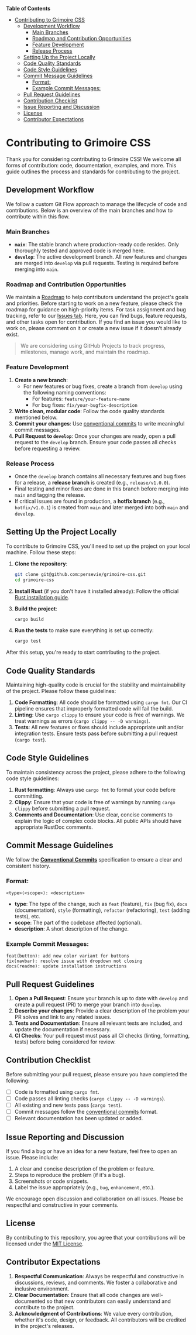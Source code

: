 <!-- START doctoc generated TOC please keep comment here to allow auto update -->
<!-- DON'T EDIT THIS SECTION, INSTEAD RE-RUN doctoc TO UPDATE -->
**Table of Contents**

- [Contributing to Grimoire CSS](#contributing-to-grimoire-css)
  - [Development Workflow](#development-workflow)
    - [Main Branches](#main-branches)
    - [Roadmap and Contribution Opportunities](#roadmap-and-contribution-opportunities)
    - [Feature Development](#feature-development)
    - [Release Process](#release-process)
  - [Setting Up the Project Locally](#setting-up-the-project-locally)
  - [Code Quality Standards](#code-quality-standards)
  - [Code Style Guidelines](#code-style-guidelines)
  - [Commit Message Guidelines](#commit-message-guidelines)
    - [Format:](#format)
    - [Example Commit Messages:](#example-commit-messages)
  - [Pull Request Guidelines](#pull-request-guidelines)
  - [Contribution Checklist](#contribution-checklist)
  - [Issue Reporting and Discussion](#issue-reporting-and-discussion)
  - [License](#license)
  - [Contributor Expectations](#contributor-expectations)

<!-- END doctoc generated TOC please keep comment here to allow auto update -->

# Contributing to Grimoire CSS

Thank you for considering contributing to Grimoire CSS! We welcome all forms of contribution: code, documentation, examples, and more. This guide outlines the process and standards for contributing to the project.

## Development Workflow

We follow a custom Git Flow approach to manage the lifecycle of code and contributions. Below is an overview of the main branches and how to contribute within this flow.

### Main Branches

- **`main`**: The stable branch where production-ready code resides. Only thoroughly tested and approved code is merged here.
- **`develop`**: The active development branch. All new features and changes are merged into `develop` via pull requests. Testing is required before merging into `main`.

### Roadmap and Contribution Opportunities

We maintain a [Roadmap](./ROADMAP.md) to help contributors understand the project's goals and priorities. Before starting to work on a new feature, please check the roadmap for guidance on high-priority items.
For task assignment and bug tracking, refer to our [Issues tab](https://github.com/persevie/grimoire-css/issues). Here, you can find bugs, feature requests, and other tasks open for contribution. If you find an issue you would like to work on, please comment on it or create a new issue if it doesn’t already exist.

> We are considering using GitHub Projects to track progress, milestones, manage work, and maintain the roadmap.

### Feature Development

1. **Create a new branch**:
   - For new features or bug fixes, create a branch from `develop` using the following naming conventions:
     - For features: `feature/your-feature-name`
     - For bug fixes: `fix/your-bugfix-description`
2. **Write clean, modular code**: Follow the code quality standards mentioned below.
3. **Commit your changes**: Use [conventional commits](https://www.conventionalcommits.org/) to write meaningful commit messages.
4. **Pull Request to `develop`**: Once your changes are ready, open a pull request to the `develop` branch. Ensure your code passes all checks before requesting a review.

### Release Process

- Once the `develop` branch contains all necessary features and bug fixes for a release, a **release branch** is created (e.g., `release/v1.0.0`).
- Final testing and minor fixes are done in this branch before merging into `main` and tagging the release.
- If critical issues are found in production, a **hotfix branch** (e.g., `hotfix/v1.0.1`) is created from `main` and later merged into both `main` and `develop`.

## Setting Up the Project Locally

To contribute to Grimoire CSS, you'll need to set up the project on your local machine. Follow these steps:

1. **Clone the repository**:
   ```bash
   git clone git@github.com:persevie/grimoire-css.git
   cd grimoire-css
   ```

2. **Install Rust** (if you don't have it installed already):
   Follow the official [Rust installation guide](https://www.rust-lang.org/tools/install).

3. **Build the project**:
   ```bash
   cargo build
   ```

4. **Run the tests** to make sure everything is set up correctly:
   ```bash
   cargo test
   ```

After this setup, you're ready to start contributing to the project.

## Code Quality Standards

Maintaining high-quality code is crucial for the stability and maintainability of the project. Please follow these guidelines:

1. **Code Formatting**: All code should be formatted using `cargo fmt`. Our CI pipeline ensures that improperly formatted code will fail the build.
2. **Linting**: Use `cargo clippy` to ensure your code is free of warnings. We treat warnings as errors (`cargo clippy -- -D warnings`).
3. **Tests**: All new features or fixes should include appropriate unit and/or integration tests. Ensure tests pass before submitting a pull request (`cargo test`).

## Code Style Guidelines

To maintain consistency across the project, please adhere to the following code style guidelines:

1. **Rust formatting**: Always use `cargo fmt` to format your code before committing.
2. **Clippy**: Ensure that your code is free of warnings by running `cargo clippy` before submitting a pull request.
3. **Comments and Documentation**: Use clear, concise comments to explain the logic of complex code blocks. All public APIs should have appropriate RustDoc comments.

## Commit Message Guidelines

We follow the **[Conventional Commits](https://www.conventionalcommits.org/)** specification to ensure a clear and consistent history.

### Format:

```
<type>(<scope>): <description>
```

- **type**: The type of the change, such as `feat` (feature), `fix` (bug fix), `docs` (documentation), `style` (formatting), `refactor` (refactoring), `test` (adding tests), etc.
- **scope**: The part of the codebase affected (optional).
- **description**: A short description of the change.

### Example Commit Messages:

```
feat(button): add new color variant for buttons
fix(navbar): resolve issue with dropdown not closing
docs(readme): update installation instructions
```

## Pull Request Guidelines

1. **Open a Pull Request**: Ensure your branch is up to date with `develop` and create a pull request (PR) to merge your branch into `develop`.
2. **Describe your changes**: Provide a clear description of the problem your PR solves and link to any related issues.
3. **Tests and Documentation**: Ensure all relevant tests are included, and update the documentation if necessary.
4. **CI Checks**: Your pull request must pass all CI checks (linting, formatting, tests) before being considered for review.

## Contribution Checklist

Before submitting your pull request, please ensure you have completed the following:

- [ ] Code is formatted using `cargo fmt`.
- [ ] Code passes all linting checks (`cargo clippy -- -D warnings`).
- [ ] All existing and new tests pass (`cargo test`).
- [ ] Commit messages follow the [conventional commits](https://www.conventionalcommits.org/) format.
- [ ] Relevant documentation has been updated or added.

## Issue Reporting and Discussion

If you find a bug or have an idea for a new feature, feel free to open an issue. Please include:

1. A clear and concise description of the problem or feature.
2. Steps to reproduce the problem (if it's a bug).
3. Screenshots or code snippets.
4. Label the issue appropriately (e.g., `bug`, `enhancement`, etc.).

We encourage open discussion and collaboration on all issues. Please be respectful and constructive in your comments.

## License

By contributing to this repository, you agree that your contributions will be licensed under the [MIT License](./LICENSE).

## Contributor Expectations

1. **Respectful Communication**: Always be respectful and constructive in discussions, reviews, and comments. We foster a collaborative and inclusive environment.
2. **Clear Documentation**: Ensure that all code changes are well-documented so that new contributors can easily understand and contribute to the project.
3. **Acknowledgment of Contributions**: We value every contribution, whether it's code, design, or feedback. All contributors will be credited in the project's releases.
